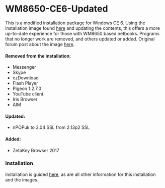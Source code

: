 # WM8650-CE6-Updated

This is a modified installation package for Windows CE 6.
Using the installation image found [here](https://archive.org/details/winCEforTabletsandNetbooks "here") and updating the contents, this offers a more up-to-date experience for those with WM8650 based netbooks. Programs that no longer work are removed, and others updated or added.
Original forum post about the image [here](https://www.slatedroid.com/topic/23097-custom-wm8650-7-netbook-windowsce-firmware/ "here").

#### Removed from the installation:
- Messenger
- Skype
- ezDownload
- Flash Player
- Pigeon 1.2.7.0
- YouTube client.
- Iris Browser
- AIM

#### Updated:
- nPOPuk to 3.04 SSL from 2.13p2 SSL

#### Added:
- ZetaKey Browser 2017

### Installation
Installation is guided [here](https://unitedandco.net "here"), as are all other information for this installation and the images.
